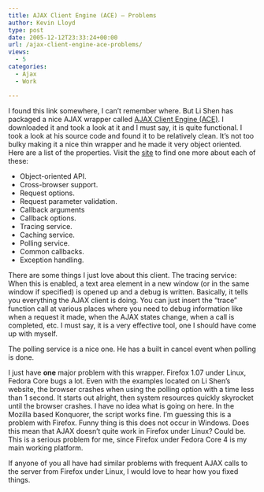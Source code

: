 ```yaml
---
title: AJAX Client Engine (ACE) – Problems
author: Kevin Lloyd
type: post
date: 2005-12-12T23:33:24+00:00
url: /ajax-client-engine-ace-problems/
views:
  - 5
categories:
  - Ajax
  - Work

---
```

I found this link somewhere, I can&#8217;t remember where. But Li Shen has packaged a nice AJAX wrapper called [AJAX Client Engine (ACE)][1]. I downloaded it and took a look at it and I must say, it is quite functional. I took a look at his source code and found it to be relatively clean. It&#8217;s not too bulky making it a nice thin wrapper and he made it very object oriented. Here are a list of the properties. Visit the [site][2] to find one more about each of these:

  * Object-oriented API.
  * Cross-browser support.
  * Request options.
  * Request parameter validation.
  * Callback arguments
  * Callback options.
  * Tracing service.
  * Caching service. 
  * Polling service. 
  * Common callbacks.
  * Exception handling.

There are some things I just love about this client. The tracing service: When this is enabled, a text area element in a new window (or in the same window if specified) is opened up and a debug is written. Basically, it tells you everything the AJAX client is doing. You can just insert the &#8220;trace&#8221; function call at various places where you need to debug information like when a request it made, when the AJAX states change, when a call is completed, etc. I must say, it is a very effective tool, one I should have come up with myself.

The polling service is a nice one. He has a built in cancel event when polling is done.

I just have **one** major problem with this wrapper. Firefox 1.07 under Linux, Fedora Core bugs a lot. Even with the examples located on Li Shen&#8217;s website, the browser crashes when using the polling option with a time less than 1 second. It starts out alright, then system resources quickly skyrocket until the browser crashes. I have no idea what is going on here. In the Mozilla based Konquorer, the script works fine. I&#8217;m guessing this is a problem with Firefox. Funny thing is this does not occur in Windows. Does this mean that AJAX doesn&#8217;t quite work in Firefox under Linux? Could be. This is a serious problem for me, since Firefox under Fedora Core 4 is my main working platform.

If anyone of you all have had similar problems with frequent AJAX calls to the server from Firefox under Linux, I would love to hear how you fixed things.

 [1]: http://www.lishen.name/
 [2]: http://www.lishen.name